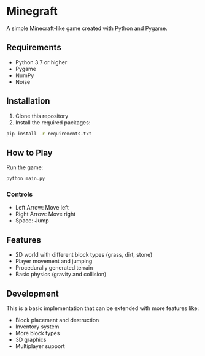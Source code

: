 # Minegraft

A simple Minecraft-like game created with Python and Pygame.

## Requirements

- Python 3.7 or higher
- Pygame
- NumPy
- Noise

## Installation

1. Clone this repository
2. Install the required packages:
```bash
pip install -r requirements.txt
```

## How to Play

Run the game:
```bash
python main.py
```

### Controls

- Left Arrow: Move left
- Right Arrow: Move right
- Space: Jump

## Features

- 2D world with different block types (grass, dirt, stone)
- Player movement and jumping
- Procedurally generated terrain
- Basic physics (gravity and collision)

## Development

This is a basic implementation that can be extended with more features like:
- Block placement and destruction
- Inventory system
- More block types
- 3D graphics
- Multiplayer support 